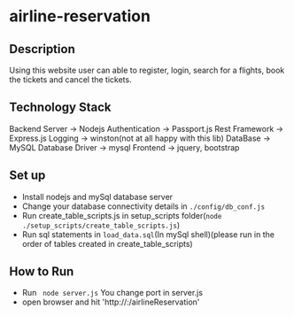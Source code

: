 # airline-reservation
## Description
Using this website user can able to register, login, search for a flights, book the tickets and cancel the tickets.
## Technology Stack
Backend Server -> Nodejs
Authentication -> Passport.js
Rest Framework -> Express.js
Logging -> winston(not at all happy with this lib)
DataBase -> MySQL
Database Driver -> mysql
Frontend -> jquery, bootstrap
## Set up
* Install nodejs and mySql database server
* Change your database connectivity details in `./config/db_conf.js`
* Run create_table_scripts.js in setup_scripts folder(`node ./setup_scripts/create_table_scripts.js`)
* Run sql statements in `load_data.sql`(In mySql shell)(please run in the order of tables created in create_table_scripts)
## How to Run
* Run ` node server.js` You change port in server.js
* open browser and hit 'http://<ipaddress>:<port>/airlineReservation'